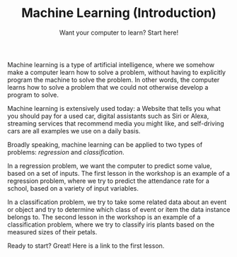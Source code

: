 ﻿---
layout: post
title: Machine Learning (Introduction)
subtitle: Want your computer to learn? Start here!
cover-img: /assets/img/machine_learning_icon.png
share-img: /assets/img/machine_learning_icon.png
tags: [classification, regression]
---


Machine learning is a type of artificial intelligence, where we somehow make a computer learn how to solve a problem, without having to explicitly program the machine to solve the problem. In other words, the computer learns how to solve a problem that we could not otherwise develop a program to solve. 


Machine learning is extensively used today: a Website that tells you what you should pay for a used car, digital assistants such as Siri or Alexa, streaming services that recommend media you might like, and self-driving cars are all examples we use on a daily basis. 


Broadly speaking, machine learning can be applied to two types of problems: *regression* and *classification*. 


In a regression problem, we want the computer to predict some value, based on a set of inputs. The first lesson in the workshop is an example of a regression problem, where we try to predict the attendance rate for a school, based on a variety of input variables.


In a classification problem, we try to take some related data about an event or object and try to determine which class of event or item the data instance belongs to. The second lesson in the workshop is an example of a classification problem, where we try to classify iris plants based on the measured sizes of their petals. 


Ready to start? Great! Here is a link to the first lesson.